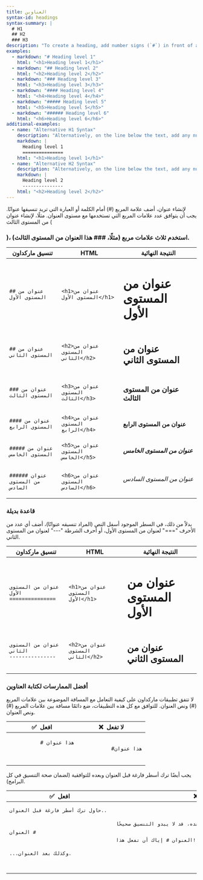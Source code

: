 ```yaml
---
title: العناوين
syntax-id: headings
syntax-summary: |
  # H1
  ## H2
  ### H3
description: "To create a heading, add number signs (`#`) in front of a word or phrase. The number of number signs you use should correspond to the heading level. For example, to create a heading level three (`<h3>`), use three number signs (e.g., `### My Header`)."
examples:
  - markdown: "# Heading level 1"
    html: "<h1>Heading level 1</h1>"
  - markdown: "## Heading level 2"
    html: "<h2>Heading level 2</h2>"
  - markdown: "### Heading level 3"
    html: "<h3>Heading level 3</h3>"
  - markdown: "#### Heading level 4"
    html: "<h4>Heading level 4</h4>"
  - markdown: "##### Heading level 5"
    html: "<h5>Heading level 5</h5>"
  - markdown: "###### Heading level 6"
    html: "<h6>Heading level 6</h6>"
additional-examples:
  - name: "Alternative H1 Syntax"
    description: "Alternatively, on the line below the text, add any number of == characters for heading level 1."
    markdown: |
      Heading level 1
      ===============
    html: "<h1>Heading level 1</h1>"
  - name: "Alternative H2 Syntax"
    description: "Alternatively, on the line below the text, add any number of -- characters for heading level 2."
    markdown: |
      Heading level 2
      ---------------
    html: "<h2>Heading level 2</h2>"
---
```


لإنشاء عنوان، أضف علامة المربع (#) أمام الكلمة أو العبارة التي تريد تنسيقها عنوانًا. يجب أن يتوافق عدد علامات المربع التي تستخدمها مع مستوى العنوان. مثلًا، لإنشاء عنوان من المستوى الثالث (<h3>)، استخدم ثلاث علامات مربع (مثلًا، ### هذا العنوان من المستوى الثالث).

<table class="table table-bordered">
    <thead class="thead-light">
      <tr>
        <th>تنسيق ماركداون</th>
        <th>HTML</th>
        <th>النتيجة النهائية</th>
      </tr>
    </thead>
    <tbody>
      <tr>
        <td>
          <code class="highlighter-rouge">## عنوان من المستوى الأول</code>
        </td>
        <td><code class="highlighter-rouge">&lt;h1&gt;عنوان من المستوى الأول&lt;/h1&gt;</code></td>
        <td>
          <h1 class="no-anchor" data-toc-skip>عنوان من المستوى الأول</h1>
        </td>
      </tr>
      <tr>
        <td><code class="highlighter-rouge">## عنوان من المستوى الثاني</code></td>
        <td><code class="highlighter-rouge">&lt;h2&gt;عنوان من المستوى الثاني&lt;/h2&gt;</code></td>
        <td><h2 class="no-anchor" data-toc-skip>عنوان من المستوى الثاني</h2></td>
      </tr>
      <tr>
        <td><code class="highlighter-rouge">### عنوان من المستوى الثالث</code></td>
        <td><code class="highlighter-rouge">&lt;h3&gt;عنوان من المستوى الثالث&lt;/h3&gt;</code></td>
        <td><h3 class="no-anchor" data-toc-skip>عنوان من المستوى الثالث</h3></td>
      </tr>
      <tr>
        <td><code class="highlighter-rouge">#### عنوان من المستوى الرابع</code></td>
        <td><code class="highlighter-rouge">&lt;h4&gt;عنوان من المستوى الرابع&lt;/h4&gt;</code></td>
        <td><h4 class="no-anchor">عنوان من المستوى الرابع</h4></td>
      </tr>
      <tr>
        <td><code class="highlighter-rouge">##### عنوان من المستوى الخامس</code></td>
        <td><code class="highlighter-rouge">&lt;h5&gt;عنوان من المستوى الخامس&lt;/h5&gt;</code></td>
        <td><h5 class="no-anchor">عنوان من المستوى الخامس</h5></td>
      </tr>
      <tr>
        <td><code class="highlighter-rouge">###### عنوان من المستوى السادس</code></td>
        <td><code class="highlighter-rouge">&lt;h6&gt;عنوان من المستوى السادس&lt;/h6&gt;</code></td>
        <td><h6 class="no-anchor">عنوان من المستوى السادس</h6></td>
      </tr>
    </tbody>
  </table>

### قاعدة بديلة

بدلاً من ذلك، في السطر الموجود أسفل النص (المراد تنسيقه عنوانًا)، أضف أي عدد من الأحرف "===" لعنوان من المستوى الأول، أو أحرف الشرطة "---" لعنوان من المستوى الثاني.

<table class="table table-bordered">
  <thead class="thead-light">
     <tr>
        <th>تنسيق ماركداون</th>
        <th>HTML</th>
        <th>النتيجة النهائية</th>
      </tr>
  </thead>
  <tbody>
    <tr>
      <td><code class="highlighter-rouge">عنوان من المستوى الأول<br/>===============</code></td>
      <td><code class="highlighter-rouge">&lt;h1&gt;عنوان من المستوى الأول&lt;/h1&gt;</code></td>
      <td><h1 class="no-anchor" data-toc-skip>عنوان من المستوى الأول</h1></td>
    </tr>
    <tr>
      <td><code class="highlighter-rouge">عنوان من المستوى الثاني<br/>---------------</code></td>
      <td><code class="highlighter-rouge">&lt;h2&gt;عنوان من المستوى الثاني&lt;/h2&gt;</code></td>
      <td><h2 class="no-anchor" data-toc-skip>عنوان من المستوى الثاني</h2></td>
    </tr>
  </tbody>
</table>

### أفضل الممارسات لكتابة العناوين

لا تتفق تطبيقات ماركداون على كيفية التعامل مع المسافة الموضوعة بين علامات المربع (#) ونص العنوان. للتوافق مع كل هذه التطبيقات، ضع دائمًا مسافة بين علامات المربع (#) ونص العنوان.

<table class="table table-bordered">
  <thead class="thead-light">
    <tr>
      <th>✅&nbsp; افعل</th>
      <th>❌&nbsp; لا تفعل</th>
    </tr>
  </thead>
  <tbody>
    <tr>
      <td>
        <code class="highlighter-rouge">
          # هذا عنوان<br><br>
        </code>
      </td>
      <td>
        <code class="highlighter-rouge">
          #هذا عنوان
        </code>
      </td>
    </tr>
  </tbody>
</table>

يجب أيضًا ترك أسطر فارغة قبل العنوان وبعده للتوافقية (لضمان صحة التنسيق في كل البرامج).

<table class="table table-bordered">
  <thead class="thead-light">
    <tr>
      <th>✅&nbsp; افعل</th>
      <th>❌&nbsp; لا تفعل</th>
    </tr>
  </thead>
  <tbody>
    <tr>
  <td>
  <pre>
حاول ترك أسطر فارغة قبل العنوان.. <br />

العنوان #

...وكذلك بعد العنوان.

</pre>
</td>

<td>
<pre>
دون الأسطر الفارغة قبل العنوان وبعده، قد لا يبدو التنسيق صحيحًا.

العنوان #
إياك أن تفعل هذا!

</pre>
</td>
</tr>
  </tbody>
</table>
